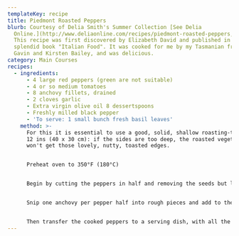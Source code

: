 ```yaml
---
templateKey: recipe
title: Piedmont Roasted Peppers
blurb: Courtesy of Delia Smith's Summer Collection [See Delia
  Online.](http://www.deliaonline.com/recipes/piedmont-roasted-peppers,1314,RC.html)
  This recipe was first discovered by Elizabeth David and published in her
  splendid book "Italian Food". It was cooked for me by my Tasmanian friends
  Gavin and Kirsten Bailey, and was delicious.
category: Main Courses
recipes:
  - ingredients:
      - 4 large red peppers (green are not suitable)
      - 4 or so medium tomatoes
      - 8 anchovy fillets, drained
      - 2 cloves garlic
      - Extra virgin olive oil 8 dessertspoons
      - Freshly milled black pepper
      - 'To serve: 1 small bunch fresh basil leaves'
    method: >-
      For this it is essential to use a good, solid, shallow roasting-tray 16 x
      12 ins (40 x 30 cm): if the sides are too deep, the roasted vegetables
      won't get those lovely, nutty, toasted edges.


      Preheat oven to 350°F (180°C)


      Begin by cutting the peppers in half and removing the seeds but leave the stalks intact (they're not edible but they do look attractive and they help the pepper halves to keep their shape). Lay the pepper halves in a lightly oiled roasting tray. Skin tomatoes by placing them in boiling water for one minute and then slip off the skins. Cut in quarters then divide amongst each pepper half.


      Snip one anchovy per pepper half into rough pieces and add to the tomatoes. Peel the garlic cloves, slice thinly and divide amongst the peppers. Spoon one dessertspoon of olive oil into each pepper. Season with freshly milled pepper (but no salt) and place the tray on a high shelf in the oven for the peppers to roast for 50 minutes - 1 hour.


      Then transfer the cooked peppers to a serving dish, with all the precious juices poured over, and garnish with a few scattered basil leaves. These do need good bread to go with them as the juices are sublime. Focaccia with olive is a recommendation.
---
```

